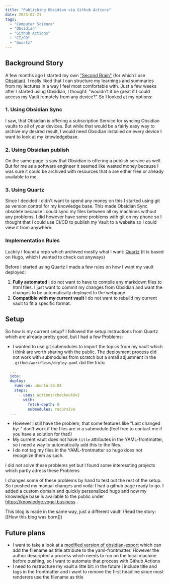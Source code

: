 ```yaml
---
title: "Publishing Obsidian via Github Actions"
date: 2023-02-21
tags: 
  - "Computer Science"
  - "Obsidian"
  - "Github Actions"
  - "CI/CD"
  - "Quartz"
---
```


## Background Story
A few months ago I started my own ["Second Brain"](https://knowledge.vogel.business) (for which I use [Obsidian](https://obsidian.md)). I really liked that I can structure my learnings and summaries from my lectures in a way I feel most comfortable with.  Just a few weeks after I started using Obsidian, I thought: "wouldn't it be great if I could access my Vault remotely from any device?" So I looked at my options:

### 1. Using Obsidian Sync
I saw, that Obsidian is offering a subscription Service for syncing Obsidian vaults to all of your devices. But while that would be a fairly easy way to archive my desired result, I would need Obsidian installed on every device I want to look at my knowledgebase.

### 2. Using Obsidian publish
On the same page is saw that Obsidian is offering a publish service as well. But for me as a software engineer it seemed like wasted money because I was sure it could be archived with resources that a are either free or already available to me.

### 3. Using Quartz
Since I decided i didn't want to spend any money on this I started using git as version control for my knowledge base. This made Obsidian Sync obsolete because I could sync my files between all my machines without any problems. I did however have some problems with git on my phone so I thought that I could use CI/CD to publish my Vault to a website so I could view it from anywhere.


### Implementation Rules
Luckily I found a repo which archived mostly what I want: [Quartz](https://github.com/jackyzha0/quartz) (it is based on Hugo, which I wanted to check out anyways)

Before I started using Quartz I made a few rules on how I want my vault deployed:
1. **Fully automated**
   I do not want to have to compile any markdown files to html files. I just want to commit my changes from Obsidian and want the changes to be automatically deployed to the webpage
2. **Compatible with my current vault**
   I do not want to rebuild my current vault to fit a specific format. 

## Setup
So how is my current setup?
I followed the setup instructions from Quartz which are already pretty good, but I had a few Problems:
- I wanted to use git submodules to import the topics from my vault which i think are worth sharing with the public. The deployment process did not work with submodules from scratch but a small adjustment in the `.github/workflows/deploy.yaml` did the trick:
```yaml
  ...
  jobs:
  deploy:
    runs-on: ubuntu-20.04
    steps:
      - uses: actions/checkout@v2
        with:
          fetch-depth: 0
          submodules: recursive
  ...
```

- However I still have the problem, that some features like "Last changed by: " don't work if the files are in a submodule (feel free to contact me if you have a solution for that!)
- My current vault does not have `title` attributes in the YAML-frontmatter, so i need a way to automatically add this to the files.
- I do not tag my files in the YAML-frontmatter so hugo does not recognize them as such.

I did not solve these problems yet but I found some interessting projects which partly adress these Problems

I changes some of these problems by hand to test out the rest of the setup. So i pushed my manual changes and voilà: I had a github page ready to go.
I added a custom domain and quickly personalized hugo and now my knowledge base is available to the public under https://knowledge.vogel.business .

This blog is made in the same way, just a different vault! (Read the story: [[How this blog was born]])

## Future plans
- I want to take a look at a [modified version of obsidian-export](https://github.com/brandonkboswell/obsidian-export/tree/title_frontmatter) which can add the filename as title attribute to the yaml-frontmatter. However the author descripted a process which needs to run on the local machine before pushing, so I want to automate that process with Github Actions
- I need to restructure my vault a litte bit: in the future i include title and tags in the frontmatter and i want to remove the first headline since most renderers use the filename as title